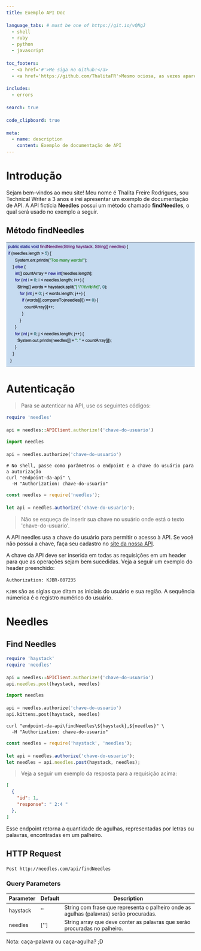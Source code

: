 ```yaml
---
title: Exemplo API Doc

language_tabs: # must be one of https://git.io/vQNgJ
  - shell
  - ruby
  - python
  - javascript

toc_footers:
  - <a href='#'>Me siga no Github!</a>
  - <a href='https://github.com/ThalitaFR'>Mesmo ociosa, as vezes apareço ;D </a>

includes:
  - errors

search: true

code_clipboard: true

meta:
  - name: description
    content: Exemplo de documentação de API
---
```


# Introdução

Sejam bem-vindos ao meu site! 
Meu nome é Thalita Freire Rodrigues, sou Technical Writer a 3 anos e irei apresentar um exemplo de documentação de API.
A API fictícia **Needles** possui um método chamado **findNeedles**, o qual será usado no exemplo a seguir.

## Método findNeedles

![find-needles](source\images\findNeedles.png)

# Autenticação

> Para se autenticar na API, use os seguintes códigos:

```ruby
require 'needles'

api = needles::APIClient.authorize!('chave-do-usuario')
```

```python
import needles

api = needles.authorize('chave-do-usuario')
```

```shell
# No shell, passe como parâmetros o endpoint e a chave do usuário para a autorização
curl "endpoint-da-api" \
  -H "Authorization: chave-do-usuario"
```

```javascript
const needles = require('needles');

let api = needles.authorize('chave-do-usuario');
```

> Não se esqueça de inserir sua chave no usuário onde está o texto 'chave-do-usuario'.

A API needles usa a chave do usuário para permitir o acesso à API. Se você não possui a chave, faça seu cadastro no [site da nossa API](). 

A chave da API deve ser inserida em todas as requisições em um header para que as operações sejam bem sucedidas. Veja a seguir um exemplo do header preenchido:

`Authorization: KJBR-087235`

<aside class="notice">
<code>KJBR</code> são as siglas que ditam as iniciais do usuário e sua região. A sequência númerica é o registro numérico do usuário.
</aside>

# Needles

## Find Needles

```ruby
require 'haystack'
require 'needles'

api = needles::APIClient.authorize!('chave-do-usuario')
api.needles.post(haystack, needles)
```

```python
import needles

api = needles.authorize('chave-do-usuario')
api.kittens.post(haystack, needles)
```

```shell
curl "endpoint-da-api\findNeedles\${haystack},${needles}" \
  -H "Authorization: chave-do-usuario"
```

```javascript
const needles = require('haystack', 'needles');

let api = needles.authorize('chave-do-usuario');
let needles = api.needles.post(haystack, needles);
```

> Veja a seguir um exemplo da resposta para a requisição acima:

```json
[
  {
    "id": 1,
    "response": " 2:4 "
  },
]
```

Esse endpoint retorna a quantidade de agulhas, representadas por letras ou palavras, encontradas em um palheiro.

## HTTP Request

`Post http://needles.com/api/findNeedles`

### Query Parameters

Parameter | Default | Description
--------- | ------- | -----------
haystack | '' | String com frase que representa o palheiro onde as agulhas (palavras) serão procuradas.
needles | [''] | String array que deve conter as palavras que serão procuradas no palheiro.

<aside class="success">
Nota: caça-palavra ou caça-agulha? ;D
</aside>

